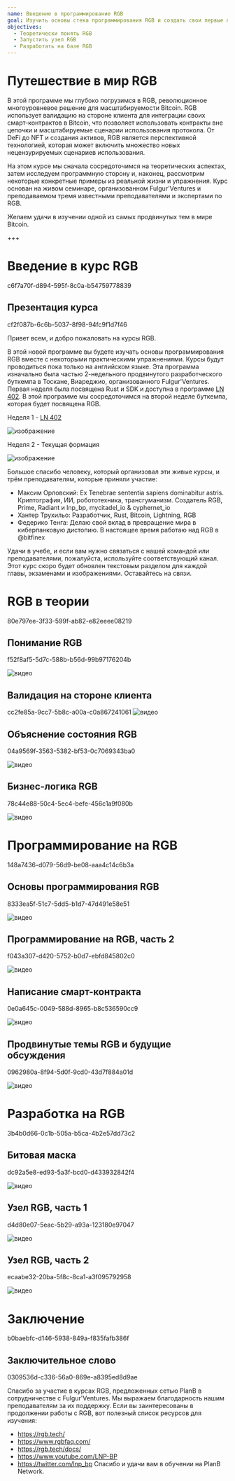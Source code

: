 ```yaml
---
name: Введение в программирование RGB
goal: Изучить основы стека программирования RGB и создать свои первые приложения RGB
objectives:
  - Теоретически понять RGB
  - Запустить узел RGB
  - Разработать на базе RGB
---
```


# Путешествие в мир RGB

В этой программе мы глубоко погрузимся в RGB, революционное многоуровневое решение для масштабируемости Bitcoin. RGB использует валидацию на стороне клиента для интеграции своих смарт-контрактов в Bitcoin, что позволяет использовать контракты вне цепочки и масштабируемые сценарии использования протокола. От DeFi до NFT и создания активов, RGB является перспективной технологией, которая может включить множество новых нецензурируемых сценариев использования.

На этом курсе мы сначала сосредоточимся на теоретических аспектах, затем исследуем программную сторону и, наконец, рассмотрим некоторые конкретные примеры из реальной жизни и упражнения. Курс основан на живом семинаре, организованном Fulgur'Ventures и преподаваемом тремя известными преподавателями и экспертами по RGB.

Желаем удачи в изучении одной из самых продвинутых тем в мире Bitcoin.

+++

# Введение в курс RGB
<partId>c6f7a70f-d894-595f-8c0a-b54759778839</partId>

## Презентация курса
<chapterId>cf2f087b-6c6b-5037-8f98-94fc9f1d7f46</chapterId>

Привет всем, и добро пожаловать на курсы RGB.

В этой новой программе вы будете изучать основы программирования RGB вместе с некоторыми практическими упражнениями. Курсы будут проводиться пока только на английском языке. Эта программа изначально была частью 2-недельного продвинутого разработческого буткемпа в Тоскане, Виареджио, организованного Fulgur'Ventures. Первая неделя была посвящена Rust и SDK и доступна в программе [LN 402](https://planb.network/courses/ln402). В этой программе мы сосредоточимся на второй неделе буткемпа, которая будет посвящена RGB.

Неделя 1 - [LN 402](https://planb.network/courses/ln402)

![изображение](assets/image/1.webp)

Неделя 2 - Текущая формация

![изображение](assets/image/2.webp)

Большое спасибо человеку, который организовал эти живые курсы, и трём преподавателям, которые приняли участие:

- Максим Орловский: Ex Tenebrae sententia sapiens dominabitur astris. Криптография, ИИ, робототехника, трансгуманизм. Создатель RGB, Prime, Radiant и lnp_bp, mycitadel_io & cyphernet_io
- Хантер Трухильо: Разработчик, Rust, Bitcoin, Lightning, RGB
- Федерико Тенга: Делаю свой вклад в превращение мира в киберпанковую дистопию. В настоящее время работаю над RGB в @bitfinex

Удачи в учебе, и если вам нужно связаться с нашей командой или преподавателями, пожалуйста, используйте соответствующий канал. Этот курс скоро будет обновлен текстовым разделом для каждой главы, экзаменами и изображениями. Оставайтесь на связи.

# RGB в теории
<partId>80e797ee-3f33-599f-ab82-e82eeee08219</partId>

## Понимание RGB
<chapterId>f52f8af5-5d7c-588b-b56d-99b97176204b</chapterId>

![видео](https://youtu.be/AF2XbifPGXM)

## Валидация на стороне клиента
<chapterId>cc2fe85a-9cc7-5b8c-a00a-c0a867241061</chapterId>
![видео](https://youtu.be/FS6PDprWl5Q)

## Объяснение состояния RGB
<chapterId>04a9569f-3563-5382-bf53-0c7069343ba0</chapterId>

![видео](https://youtu.be/tmAVdyXGmj4)

## Бизнес-логика RGB
<chapterId>78c44e88-50c4-5ec4-befe-456c1a9f080b</chapterId>

![видео](https://youtu.be/lUTjeuM0oTA)

# Программирование на RGB
<partId>148a7436-d079-56d9-be08-aaa4c14c6b3a</partId>

## Основы программирования RGB
<chapterId>8333ea5f-51c7-5dd5-b1d7-47d491e58e51</chapterId>

![видео](https://youtu.be/Uo1UoxiImsI)

## Программирование на RGB, часть 2
<chapterId>f043a307-d420-5752-b0d7-ebfd845802c0</chapterId>

![видео](https://youtu.be/sVoKIi-1XbY)

## Написание смарт-контракта
<chapterId>0e0a645c-0049-588d-8965-b8c536590cc9</chapterId>

![видео](https://youtu.be/GRwS-NvWF3I)

## Продвинутые темы RGB и будущие обсуждения
<chapterId>0962980a-8f94-5d0f-9cd0-43d7f884a01d</chapterId>

![видео](https://youtu.be/mqCupTlDbA0)

# Разработка на RGB
<partId>3b4b0d66-0c1b-505a-b5ca-4b2e57dd73c2</partId>

## Битовая маска
<chapterId>dc92a5e8-ed93-5a3f-bcd0-d433932842f4</chapterId>

![видео](https://youtu.be/nbUtV8GOR_U)

## Узел RGB, часть 1
<chapterId>d4d80e07-5eac-5b29-a93a-123180e97047</chapterId>

![видео](https://youtu.be/5iAhsgCSL3U)

## Узел RGB, часть 2
<chapterId>ecaabe32-20ba-5f8c-8ca1-a3f095792958</chapterId>

![видео](https://youtu.be/piQQH4Q2nr0)

# Заключение
<partId>b0baebfc-d146-5938-849a-f835fafb386f</partId>


## Заключительное слово
<chapterId>0309536d-c336-56a0-869e-a8395ed8d9ae</chapterId>

Спасибо за участие в курсах RGB, предложенных сетью PlanB в сотрудничестве с Fulgur'Ventures. Мы выражаем благодарность нашим преподавателям за их поддержку. Если вы заинтересованы в продолжении работы с RGB, вот полезный список ресурсов для изучения:

- https://rgb.tech/
- https://www.rgbfaq.com/
- https://rgb.tech/docs/
- https://www.youtube.com/LNP-BP
- https://twitter.com/lnp_bp
Спасибо и удачи вам в обучении на PlanB Network.
